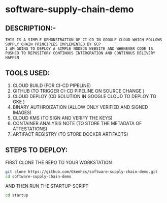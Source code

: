 # software-supply-chain-demo
## DESCRIPTION:-
    THIS IS A SIMPLE DEMONSTRATION OF CI-CD IN GOOGLE CLOUD WHICH FOLLOWS SUPPLY CHAIN PRINCIPLES IMPLEMENTED BY GCP 
    I AM GOING TO DEPLOY A SIMPLE NODEJS WEBSITE AND WHENEVER CODE IS PUSHED TO REPOSITORY CONTINOUS INTERGRATION AND CONTINOUS DELIVERY HAPPEN
## TOOLS USED:
1) CLOUD BUILD  (FOR CI-CD PIPELINE)
2) GITHUB (TO TRIGGER CI-CD PIPELINE ON SOURCE CHANGE )
3) CLOUD DEPLOY (CD SOLUTION IN GOOGLE CLOUD TO DEPLOY TO GKE )
4) BINARY AUTHROIZATION (ALLOW ONLY VERIFIED AND SIGNED IMAGES)
5) CLOUD KMS (TO SIGN AND VERIFY THE KEYS)
6) CONTAINER ANALYSIS NOTE (TO STORE THE METADATA OF ATTESTATIONS)
7) ARTIFACT REGISTRY (TO STORE DOCKER ARTIFACTS)
## STEPS TO DEPLOY:
 FIRST CLONE THE REPO TO YOUR WORKSTATION 
  ```bash
  git clone https://github.com/Gkemhcs/software-supply-chain-demo.git
  cd software-supply-chain-demo
  ```
AND THEN RUN THE STARTUP-SCRIPT
 ```bash
cd startup
 ```
